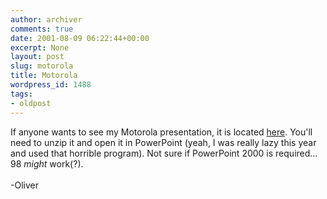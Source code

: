 ```yaml
---
author: archiver
comments: true
date: 2001-08-09 06:22:44+00:00
excerpt: None
layout: post
slug: motorola
title: Motorola
wordpress_id: 1488
tags:
- oldpost
---
```


If anyone wants to see my Motorola presentation, it is located <a href=http://www.oliverweb.com/stuff/presentation2001.zip>here</a>. You'll need to unzip it and open it in PowerPoint (yeah, I was really lazy this year and used that horrible program). Not sure if PowerPoint 2000 is required... 98 *might* work(?).<br /><br />-Oliver